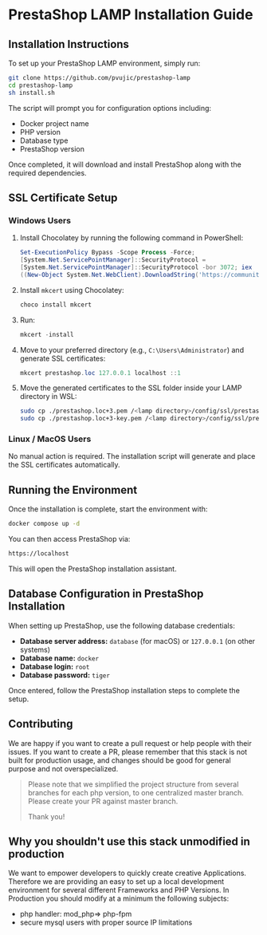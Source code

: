 # PrestaShop LAMP Installation Guide

## Installation Instructions

To set up your PrestaShop LAMP environment, simply run:

```sh
git clone https://github.com/pvujic/prestashop-lamp
cd prestashop-lamp
sh install.sh
```

The script will prompt you for configuration options including:

- Docker project name
- PHP version
- Database type
- PrestaShop version

Once completed, it will download and install PrestaShop along with the required dependencies.

## SSL Certificate Setup

### Windows Users

1. Install Chocolatey by running the following command in PowerShell:
   ```powershell
   Set-ExecutionPolicy Bypass -Scope Process -Force;
   [System.Net.ServicePointManager]::SecurityProtocol =
   [System.Net.ServicePointManager]::SecurityProtocol -bor 3072; iex
   ((New-Object System.Net.WebClient).DownloadString('https://community.chocolatey.org/install.ps1'))
   ```
2. Install `mkcert` using Chocolatey:
   ```powershell
   choco install mkcert
   ```
3. Run:
   ```powershell
   mkcert -install
   ```
4. Move to your preferred directory (e.g., `C:\Users\Administrator`) and generate SSL certificates:
   ```powershell
   mkcert prestashop.loc 127.0.0.1 localhost ::1
   ```
5. Move the generated certificates to the SSL folder inside your LAMP directory in WSL:
   ```sh
   sudo cp ./prestashop.loc+3.pem /<lamp directory>/config/ssl/prestashop-lamp.pem
   sudo cp ./prestashop.loc+3-key.pem /<lamp directory>/config/ssl/prestashop-lamp-key.pem
   ```

### Linux / MacOS Users

No manual action is required. The installation script will generate and place the SSL certificates automatically.

## Running the Environment

Once the installation is complete, start the environment with:

```sh
docker compose up -d
```

You can then access PrestaShop via:

```sh
https://localhost
```

This will open the PrestaShop installation assistant.

## Database Configuration in PrestaShop Installation

When setting up PrestaShop, use the following database credentials:

- **Database server address:** `database` (for macOS) or `127.0.0.1` (on other systems)
- **Database name:** `docker`
- **Database login:** `root`
- **Database password:** `tiger`

Once entered, follow the PrestaShop installation steps to complete the setup.

## Contributing

We are happy if you want to create a pull request or help people with their issues. If you want to create a PR, please remember that this stack is not built for production usage, and changes should be good for general purpose and not overspecialized.

> Please note that we simplified the project structure from several branches for each php version, to one centralized master branch. Please create your PR against master branch.
>
> Thank you!

## Why you shouldn't use this stack unmodified in production

We want to empower developers to quickly create creative Applications. Therefore we are providing an easy to set up a local development environment for several different Frameworks and PHP Versions.
In Production you should modify at a minimum the following subjects:

- php handler: mod_php=> php-fpm
- secure mysql users with proper source IP limitations
